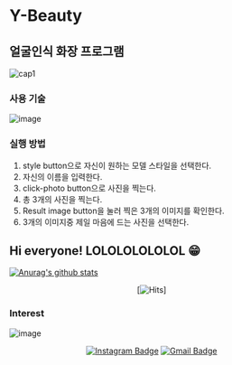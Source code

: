 # Y-Beauty

## 얼굴인식 화장 프로그램
![cap1](https://user-images.githubusercontent.com/78770128/108956002-62df7500-76b2-11eb-9a01-d5241b8061b5.PNG)

### 사용 기술
![image](https://user-images.githubusercontent.com/78770128/108956576-47c13500-76b3-11eb-8ade-3f6262464688.png)

### 실행 방법
   1. style button으로 자신이 원하는 모델 스타일을 선택한다.
   2. 자신의 이름을 입력한다.
   3. click-photo button으로 사진을 찍는다.
   4. 총 3개의 사진을 찍는다. 
   5. Result image button을 눌러 찍은 3개의 이미지를 확인한다.
   6. 3개의 이미지중 제일 마음에 드는 사진을 선택한다.

## Hi everyone! LOLOLOLOLOLOL 😁 

[![Anurag's github stats](https://github-readme-stats.vercel.app/api?username=mahyungjoob)](https://github.com/anuraghazra/github-readme-stats)

<div align=center>

[![Hits](https://hits.seeyoufarm.com/api/count/incr/badge.svg?url=https%3A%2F%2Fgithub.com%2Fmahyungjoon)]

</div>


### Interest

![image](https://user-images.githubusercontent.com/78770128/108956576-47c13500-76b3-11eb-8ade-3f6262464688.png)

<div align=center>

[![Instagram Badge](https://img.shields.io/badge/-Instagram-dd2a7b?style=flat-square&logo=instagram&logoColor=white&link=https://www.instagram.com/ma_h_j0824/)](https://www.instagram.com/t3d._.x.x/) 
[![Gmail Badge](https://img.shields.io/badge/-Gmail-d14836?style=flat-square&logo=Gmail&logoColor=white&link=mailto:gudwns4328@gmail.com)](mailto:gudwns4328@gmail.com)
</div>

<!--
**Ian0720/Ian0720** is a ✨ _special_ ✨ repository because its `README.md` (this file) appears on your GitHub profile.

Here are some ideas to get you started:

- 🔭 I’m currently working on ...
- 🌱 I’m currently learning ...
- 👯 I’m looking to collaborate on ...
- 🤔 I’m looking for help with ...
- 💬 Ask me about ...
- 📫 How to reach me: ...
- 😄 Pronouns: ...
- ⚡ Fun fact: ...
-->
